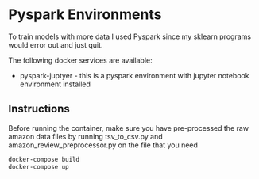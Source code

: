 # Pyspark Environments

To train models with more data I used Pyspark since my sklearn programs would error out and just quit.

The following docker services are available:

* pyspark-juptyer - this is a pyspark environment with jupyter notebook environment installed


## Instructions

Before running the container, make sure you have pre-processed the raw amazon data files by running tsv_to_csv.py and amazon_review_preprocessor.py on the file that you need

```bash
docker-compose build
docker-compose up
```